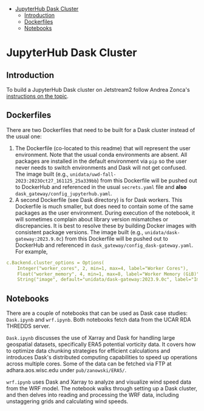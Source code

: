 - [JupyterHub Dask Cluster](#h-EA49F0AB)
  - [Introduction](#h-F0B09257)
  - [Dockerfiles](#h-6BC18085)
  - [Notebooks](#h-CA62E6C3)



<a id="h-EA49F0AB"></a>

# JupyterHub Dask Cluster


<a id="h-F0B09257"></a>

## Introduction

To build a JupyterHub Dask cluster on Jetstream2 follow Andrea Zonca's [instructions on the topic](https://www.zonca.dev/posts/2023-09-28-dask-gateway-jupyterhub).


<a id="h-6BC18085"></a>

## Dockerfiles

There are two Dockerfiles that need to be built for a Dask cluster instead of the usual one:

1.  The Dockerfile (co-located to this readme) that will represent the user environment. Note that the usual conda environments are absent. All packages are installed in the default environment via `pip` so the user never needs to switch environments and Dask will not get confused. The image built (e.g., `unidata/uwd-fall-2023:2023Oct27_161125_25a339bb`) from this Dockerfile will be pushed out to DockerHub and referenced in the usual `secrets.yaml` file and **also** `dask_gateway/config_jupyterhub.yaml`.
2.  A second Dockerfile (see Dask directory) is for Dask workers. This Dockerfile is much smaller, but does need to contain some of the same packages as the user environment. During execution of the notebook, it will sometimes complain about library version mismatches or discrepancies. It is best to resolve these by building Docker images with consistent package versions. The image built (e.g., `unidata/dask-gateway:2023.9.0c`) from this Dockerfile will be pushed out to DockerHub and referenced in `dask_gateway/config_dask-gateway.yaml`. For example,

```yaml
c.Backend.cluster_options = Options(
    Integer("worker_cores", 2, min=1, max=4, label="Worker Cores"),
    Float("worker_memory", 4, min=1, max=8, label="Worker Memory (GiB)"),
    String("image", default="unidata/dask-gateway:2023.9.0c", label="Image")
```


<a id="h-CA62E6C3"></a>

## Notebooks

There are a couple of notebooks that can be used as Dask case studies: `Dask.ipynb` and `wrf.ipynb`. Both notebooks fetch data from the UCAR RDA THREDDS server.

`Dask.ipynb` discusses the use of Xarray and Dask for handling large geospatial datasets, specifically ERA5 potential vorticity data. It covers how to optimize data chunking strategies for efficient calculations and introduces Dask's distributed computing capabilities to speed up operations across multiple cores. Some of the data can be fetched via FTP at adhara.aos.wisc.edu under `pub/zanowski/ERA5/`.

`wrf.ipynb` uses Dask and Xarray to analyze and visualize wind speed data from the WRF model. The notebook walks through setting up a Dask cluster, and then delves into reading and processing the WRF data, including unstaggering grids and calculating wind speeds.
